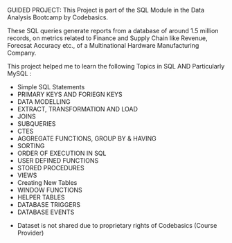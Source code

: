 GUIDED PROJECT: This Project is part of the SQL Module in the Data Analysis Bootcamp by Codebasics.

These SQL queries generate reports from a database of around 1.5 million records, on metrics related to Finance and Supply Chain  like Revenue, Forecsat Accuracy etc., of a Multinational Hardware Manufacturing Company.

This project helped me to learn the following Topics in SQL AND Particularly MySQL :

- Simple SQL Statements
- PRIMARY KEYS AND FORIEGN KEYS
- DATA MODELLING
- EXTRACT, TRANSFORMATION AND LOAD
- JOINS
- SUBQUERIES
- CTES
- AGGREGATE FUNCTIONS, GROUP BY & HAVING
- SORTING
- ORDER OF EXECUTION IN SQL
- USER DEFINED FUNCTIONS
- STORED PROCEDURES
- VIEWS
- Creating New Tables
- WINDOW FUNCTIONS
- HELPER TABLES
- DATABASE TRIGGERS
- DATABASE EVENTS


* Dataset is not shared due to proprietary rights of Codebasics (Course Provider) 
